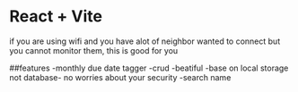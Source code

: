 # React + Vite

if you are using wifi and you have alot of neighbor wanted to connect but you cannot monitor them, this is good for you

##features
-monthly due date tagger
-crud
-beatiful
-base on local storage not database- no worries about your security
-search name
